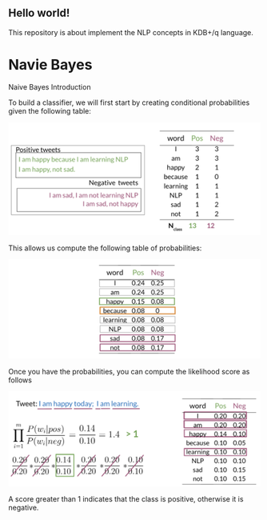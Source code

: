 ## Hello world!

This repository is about implement the NLP concepts in KDB+/q language.

# Navie Bayes
Naive Bayes Introduction

To build a classifier, we will first start by creating conditional probabilities given the following table:

![Word and table](./src/Navie_Bayes_1.png)

This allows us compute the following table of probabilities:

![Probability Table](./src/Navie_Bayes_probtable.png)

Once you have the probabilities, you can compute the likelihood score as follows

![Final](./src/Navie_Bayes_final.png)

A score greater than 1 indicates that the class is positive, otherwise it is negative.
